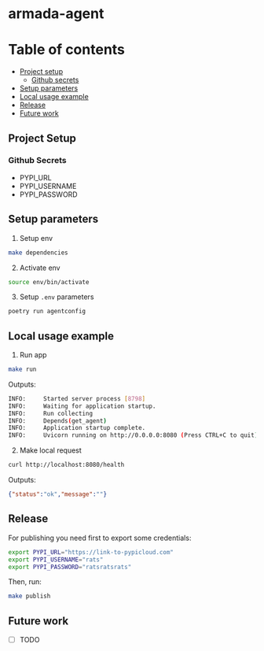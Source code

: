 # armada-agent

# Table of contents

- [Project setup](#project-setup)
  - [Github secrets](#github-secrets)
- [Setup parameters](#setup-parameters)
- [Local usage example](#local-usage-exemple)
- [Release](#release)
- [Future work](#future-work)

## Project Setup

### Github Secrets

* PYPI_URL
* PYPI_USERNAME
* PYPI_PASSWORD

## Setup parameters

1. Setup env
  ```bash
  make dependencies
  ```

2. Activate env
  ```bash
  source env/bin/activate
  ```

3. Setup `.env` parameters
  ```bash
  poetry run agentconfig
  ```

## Local usage example

1. Run app
  ```bash
  make run
  ```

Outputs:
  ```bash
  INFO:     Started server process [8798]
  INFO:     Waiting for application startup.
  INFO:     Run collecting
  INFO:     Depends(get_agent)
  INFO:     Application startup complete.
  INFO:     Uvicorn running on http://0.0.0.0:8080 (Press CTRL+C to quit)
  ```

2. Make local request
  ```bash
  curl http://localhost:8080/health
  ```

Outputs:
  ```json
  {"status":"ok","message":""}
  ```

## Release

For publishing you need first to export some credentials:

```bash
export PYPI_URL="https://link-to-pypicloud.com"
export PYPI_USERNAME="rats"
export PYPI_PASSWORD="ratsratsrats"
```

Then, run:

```bash
make publish
```

## Future work

- [ ] TODO